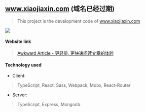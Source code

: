 ## www.xiaojiaxin.com (域名已经过期)
> This project is the development code of www.xiaojiaxin.com

![](https://user-gold-cdn.xitu.io/2020/3/28/1711cdc3d1b1cb81?w=2878&h=1576&f=png&s=902140)

#### Website link
> [Awkward Article - 更轻量, 更快速阅读文章的体验](http://47.100.96.203)

#### Technology used
* Client:
> TypeScript, React, Sass, Webpack, Mobx, React-Router
* Server:
> TypeScript, Express, Mongodb
